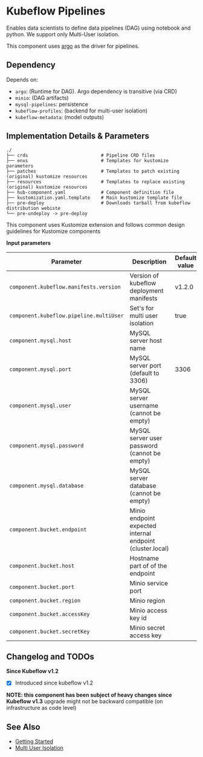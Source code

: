 # Kubeflow Pipelines

Enables data scientists to define data pipelines (DAG) using notebook and python. We support only Multi-User isolation.

This component uses [argo](../argo) as the driver for pipelines.

## Dependency

Depends on:

* `argo`: (Runtime for DAG). Argo dependency is transitive (via CRD)
* `minio`: (DAG artifacts)
* `mysql-pipelines`: persistence
* `kubeflow-profiles`: (backend for multi-user isolation)
* `kubeflow-metadata`: (model outputs)

## Implementation Details & Parameters

```text
./
├── crds                           # Pipeline CRD files
├── envs                           # Templates for kustomize parameters
├── patches                        # Templates to patch existing (original) kustomize resources
├── resources                      # Templates to replace existing (original) kustomize resources
├── hub-component.yaml             # Component definition file
├── kustomization.yaml.template    # Main kustomize template file
├── pre-deploy                     # Downloads tarball from kubeflow distribution webiste
└── pre-undeploy -> pre-deploy
```

This component uses Kustomize extension and follows common design guidelines for Kustomize components

**Input parameters**

Parameter             | Description | Default value
--------------------- | ----------- | --------------
`component.kubeflow.manifests.version` | Version of kubeflow deployment manifests | v1.2.0
`component.kubeflow.pipeline.multiUser` | Set's for multi user isolation | true
`component.mysql.host` | MySQL server host name |
`component.mysql.port ` | MySQL server port (default to 3306) | 3306
`component.mysql.user` | MySQL server username (cannot be empty) |
`component.mysql.password` | MySQL server user password (cannot be empty) |
`component.mysql.database` | MySQL server database (cannot be empty) |
`component.bucket.endpoint` | Minio endpoint expected internal endpoint (cluster.local) |
`component.bucket.host` | Hostname part of of the endpoint |
`component.bucket.port` | Minio service port |
`component.bucket.region` | Minio region |
`component.bucket.accessKey` | Minio access key id |
`component.bucket.secretKey` | Minio secret access key |

## Changelog and TODOs

**Since Kubeflow v1.2**

- [x] Introduced since kubeflow v1.2

__NOTE: this component has been subject of heavy changes since Kubeflow v1.3__ upgrade might not be backward compatible (on infrastructure as code level)

## See Also

* [Getting Started](https://www.kubeflow.org/docs/components/pipelines/overview/pipelines-overview/)
* [Multi User Isolation](https://www.kubeflow.org/docs/components/pipelines/overview/pipelines-overview/)

